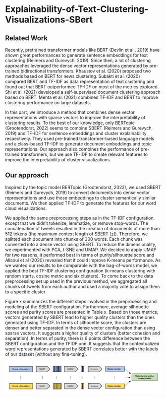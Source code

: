 # Explainability-of-Text-Clustering-Visualizations-SBert

## Related Work
Recently, pretrained transformer models like BERT (Devlin et al., 2019) have shown great performances to generate sentence embeddings for text clustering (Reimers and Gurevych, 2019). Since then, a lot of clustering approaches leveraged the dense vector representations generated by pre-trained bidirectional transformers. Khaustov et al. (2020) proposed two methods based on BERT for news clustering. Subakti et al. (2020) compared BERT and TF-IDF as data representation of text clustering and found out that BERT outperformed TF-IDF on most of the metrics explored. Shi et al. (2021) developed a self-supervised document clustering approach based on BERT. Mehta et al. (2021) combined TF-IDF and BERT to improve clustering performance on large datasets.

In this part, we introduce a method that combines dense vector representations with sparse vectors to improve the interpretability of clustering results. To the best of our knowledge, only BERTopic (Grootendorst, 2022) seems to combine SBERT (Reimers and Gurevych, 2019) and TF-IDF for sentence embeddings and cluster explainability respectively. They used pre-trained transformer-based language models and a class-based TF-IDF to generate document embeddings and topic representations. Our approach also combines the performance of pre-trained transformers, but we use TF-IDF to create relevant features to improve the interpretability of cluster visualizations.

## Our approach
Inspired by the topic model BERTopic (Grootendorst, 2022), we used SBERT (Reimers and Gurevych, 2019) to convert documents into dense vector representations and use those embeddings to cluster semantically similar documents. We then applied TF-IDF to generate the features for our word cloud visualizations. 

We applied the same preprocessing steps as in the TF-IDF configuration, except that we didn’t tokenize, lemmatize, or remove stop-words. The concatenation of tweets resulted in the creation of documents of more than 512 tokens (the maximum context length of SBERT [z]). Therefore, we splitted each document into chunks of 300 words. Each chunk was converted into a dense vector using SBERT. To reduce the dimensionality, we experimented with PCA, t-SNE and UMAP. We decided to apply UMAP for two reasons, it performed best in terms of purity/silhouette score and Allaoui et al (2020) revealed that it could improve K-means performance. As we wanted our results to be comparable with the bag-of-words model, we applied the best TF-IDF clustering configuration (k-means clustering with random starts, cosine metric and six clusters). To come back to the data preprocessing set up used in the previous method, we aggregated all chunks of tweets from each author and used a majority vote to assign them to a specific cluster. 

Figure x summarizes the different steps involved in the preprocessing and modeling of the SBERT configuration. Furthermore, average silhouette scores and purity scores are presented in Table x. Based on those metrics, vectors generated by SBERT lead to higher quality clusters than the ones generated using TF-IDF. In terms of silhouette score, the clusters are denser and better separated in the dense vector configuration than using sparse vectors. It suggests a higher quality of clusters (better cohesion and separation). In terms of purity, there is 6 points difference between the SBERT configuration and the TFIDF one. It suggests that the contextualized word representations generated by SBERT correlates better with the labels of our dataset (without any fine-tuning). 

![<img src="graph.png" width="500"/>](https://github.com/gaetanlop/Explainability-of-Text-Clustering-Visualizations-SBert/blob/main/images/graph.png)

